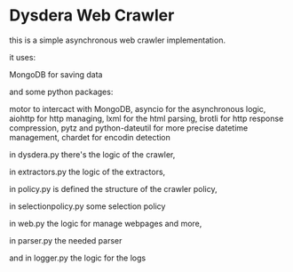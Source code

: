 # Dysdera Web Crawler
this is a simple asynchronous web crawler implementation.

it uses:

  MongoDB for saving data
  
and some python packages:

  motor to intercact with MongoDB,
  asyncio for the asynchronous logic,
  aiohttp for http managing,
  lxml for the html parsing,
  brotli for http response compression,
  pytz and python-dateutil for more precise datetime management,
  chardet for encodin detection

in dysdera.py there's the logic of the crawler, 

in extractors.py the logic of the extractors, 

in policy.py is defined the structure of the crawler policy, 

in selectionpolicy.py some selection policy

in web.py the logic for manage webpages and more, 

in parser.py the needed parser 

and in logger.py the logic for the logs
